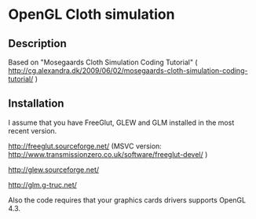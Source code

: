OpenGL Cloth simulation
====================================

## Description

Based on "Mosegaards Cloth Simulation Coding Tutorial" ( http://cg.alexandra.dk/2009/06/02/mosegaards-cloth-simulation-coding-tutorial/ )



## Installation

I assume that you have FreeGlut, GLEW and GLM installed in the most recent version.

http://freeglut.sourceforge.net/ (MSVC version: http://www.transmissionzero.co.uk/software/freeglut-devel/ )

http://glew.sourceforge.net/

http://glm.g-truc.net/

Also the code requires that your graphics cards drivers supports OpenGL 4.3.

